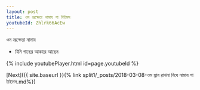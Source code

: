 ```yaml
---
layout: post
title: ওম ভ্রূক্ষেতা নামায গা টাইমস
youtubeId: Zhlrk66AcEw
---
```

 
 
 ওম ভ্রূক্ষেতা নামায  
 
 -  যিনি গাছের আকারে আছেন 
 
  
 
  
 
 
 
 
 
 


{% include youtubePlayer.html id=page.youtubeId %}
 
[Next]({{ site.baseurl }}{% link  split1/_posts/2018-03-08-ওম স্রাব রাথনা বিধে নামায গা টাইমস.md%})
 
